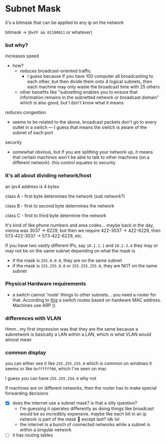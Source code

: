 # Subnet Mask

it's a bitmask that can be applied to any ip on the network

bitmask → (`0xFF && 01100011` or whatever)

### but why?

increases speed

- how?
    - reduces broadcast-oriented traffic
        - I guess because if you have 100 computer all broadcasting to each other, but then divide them onto 4 logical subnets, then each machine may only waste the broadcast time with 25 others
    - other benefits like "subnetting enables you to ensure that information remains in the subnetted network or broadcast domain" which is also good, but I don't know what it means

reduces congestion

- seems to be related to the above, broadcast packets don't go to every outlet in a switch — I guess that means the switch is aware of the subnet of each port

security

- somewhat obvious, but if you are splitting your network up, it means that certain machines won't be able to talk to other machines (on a different network). this control equates to security

### it's all about dividing network/host

an ipv4 address is 4 bytes

class A - first byte determines the network (sub network?)

class B - first to second byte determines the network

class C - first to third byte determine the network

It's kind of like phone numbers and area codes... maybe back in the day, vienna was 3037 → 6229, but then we require 422-3037 → 422-6229, then 573-422-3037 → 573-422-6229, etc.

If you have two vastly different IPs, say `10.1.1.1` and `10.2.3.4` they may or may not be on the same subnet depending on what the mask is

- if the mask is `255.0.0.0`, they are on the same subnet
- if the mask is `255.255.0.0` or `255.255.255.0`, they are NOT on the same subnet

### Physical Hardware requirements

- a switch cannot 'route' things to other subnets... you need a router for that. According to [this](https://www.quora.com/Why-do-two-computers-connected-to-the-same-switch-with-an-IP-and-Subnet-192-168-0-1-16-and-192-168-1-1-8-ping-each-other-while-being-on-different-networks) a switch routes based on hardware MAC address. Machines use ARP ()

### differences with VLAN

Hmm.. my first impression was that they are the same because a subnetwork is basically a LAN within a LAN, which is what VLAN would almost mean

### common display

you can either see it like `255.255.255.0` which is common on windows it seems or like `0xffffff00`, which I've seen on mac

I guess you can have `255.255.254.0` why not

If machines are on different networks, then the router has to make special forwarding decisions

- [x]  does the internet use a subnet mask? is that a silly question?
    - I'm guessing it operates differently as doing things like broadcast would be so incredibly expensive. maybe like each bit in an ip network is part of the mask 🤔 except last? idk lol
    - the internet is a bunch of connected networks while a subnet is within a singular network
- [ ]  it has routing tables